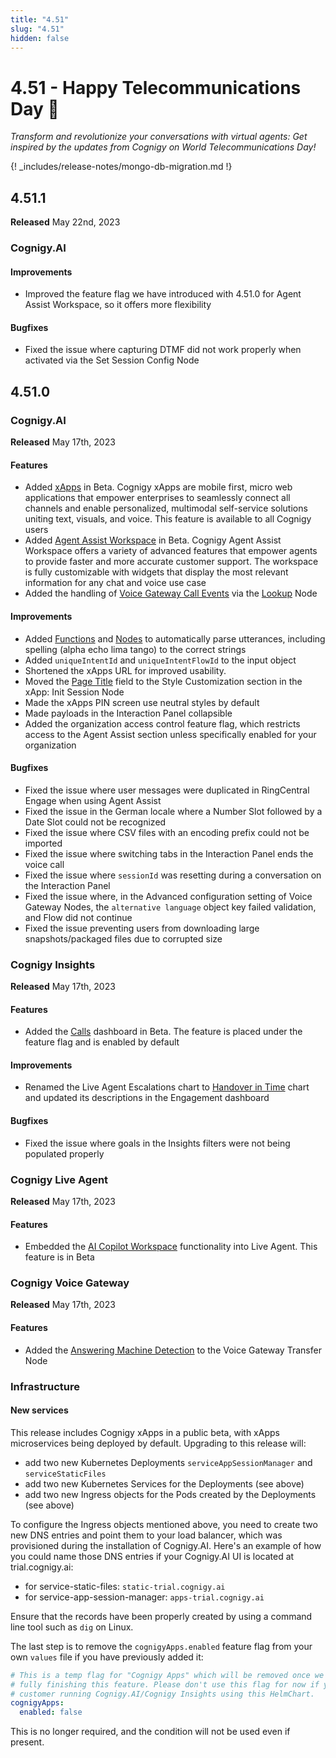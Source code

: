 ```yaml
---
title: "4.51"
slug: "4.51"
hidden: false
---
```


# 4.51 - Happy Telecommunications Day 📡

_Transform and revolutionize your conversations with virtual agents: Get inspired by the updates from Cognigy on World Telecommunications Day!_

{! _includes/release-notes/mongo-db-migration.md !}

## 4.51.1

**Released** May 22nd, 2023

### Cognigy.AI

#### Improvements

- Improved the feature flag we have introduced with 4.51.0 for Agent Assist Workspace, so it offers more flexibility

#### Bugfixes

- Fixed the issue where capturing DTMF did not work properly when activated via the Set Session Config Node

## 4.51.0

### Cognigy.AI

**Released** May 17th, 2023

#### Features

- Added [xApps](../ai/xApp/overview.md) in Beta. Cognigy xApps are mobile first, micro web applications that empower enterprises to seamlessly connect all channels and enable personalized, multimodal self-service solutions uniting text, visuals, and voice. This feature is available to all Cognigy users
- Added [Agent Assist Workspace](../ai-copilot/overview.md) in Beta. Cognigy Agent Assist Workspace offers a variety of advanced features that empower agents to provide faster and more accurate customer support. The workspace is fully customizable with widgets that display the most relevant information for any chat and voice use case
- Added the handling of [Voice Gateway Call Events](../ai/endpoints/cognigy-vg.md#call-events) via the [Lookup](../ai/nodes/logic/lookup.md#call-event-status) Node

#### Improvements

- Added [Functions](../ai/tools/text-cleaner.md) and [Nodes](../ai/nodes/nlu/clean-text.md) to automatically parse utterances, including spelling (alpha echo lima tango) to the correct strings
- Added `uniqueIntentId` and `uniqueIntentFlowId` to the input object
- Shortened the xApps URL for improved usability.
- Moved the [Page Title](../ai/nodes/xApp/init-xApp-session.md#style-customization) field to the Style Customization section in the xApp: Init Session Node
- Made the xApps PIN screen use neutral styles by default
- Made payloads in the Interaction Panel collapsible
- Added the organization access control feature flag, which restricts access to the Agent Assist section unless specifically enabled for your organization 

#### Bugfixes

- Fixed the issue where user messages were duplicated in RingCentral Engage when using Agent Assist
- Fixed the issue in the German locale where a Number Slot followed by a Date Slot could not be recognized
- Fixed the issue where CSV files with an encoding prefix could not be imported
- Fixed the issue where switching tabs in the Interaction Panel ends the voice call
- Fixed the issue where `sessionId` was resetting during a conversation on the Interaction Panel
- Fixed the issue where, in the Advanced configuration setting of Voice Gateway Nodes, the `alternative language` object key failed validation, and Flow did not continue
- Fixed the issue preventing users from downloading large snapshots/packaged files due to corrupted size

### Cognigy Insights

**Released** May 17th, 2023

#### Features

- Added the [Calls](../insights/dashboard-calls.md) dashboard in Beta. The feature is placed under the feature flag and is enabled by default

#### Improvements

- Renamed the Live Agent Escalations chart to [Handover in Time](../insights/dashboard-engagement.md#handovers-in-time) chart and updated its descriptions in the Engagement dashboard

#### Bugfixes

- Fixed the issue where goals in the Insights filters were not being populated properly

### Cognigy Live Agent

**Released** May 17th, 2023

#### Features

- Embedded the [AI Copilot Workspace](../live-agent/assistants/ai-copilot.md) functionality into Live Agent. This feature is in Beta

### Cognigy Voice Gateway

**Released** May 17th, 2023

#### Features

- Added the [Answering Machine Detection](../ai/nodes/voice/voice-gateway/transfer.md#answering-machine-detection) to the Voice Gateway Transfer Node

### Infrastructure

#### New services

This release includes Cognigy xApps in a public beta, with xApps microservices being deployed by default. Upgrading to this release will:

- add two new Kubernetes Deployments `serviceAppSessionManager` and `serviceStaticFiles`
- add two new Kubernetes Services for the Deployments (see above)
- add two new Ingress objects for the Pods created by the Deployments (see above)

To configure the Ingress objects mentioned above, you need to create two new DNS entries and point them to your load balancer, which was provisioned during the installation of Cognigy.AI. Here's an example of how you could name those DNS entries if your Cognigy.AI UI is located at trial.cognigy.ai:

- for service-static-files: `static-trial.cognigy.ai`
- for service-app-session-manager: `apps-trial.cognigy.ai`

Ensure that the records have been properly created by using a command line tool such as `dig` on Linux.

The last step is to remove the `cognigyApps.enabled` feature flag from your own `values` file if you have previously added it:

```yml
# This is a temp flag for "Cognigy Apps" which will be removed once we are done with
# fully finishing this feature. Please don't use this flag for now if you are a
# customer running Cognigy.AI/Cognigy Insights using this HelmChart.
cognigyApps:
  enabled: false
```

This is no longer required, and the condition will not be used even if present.